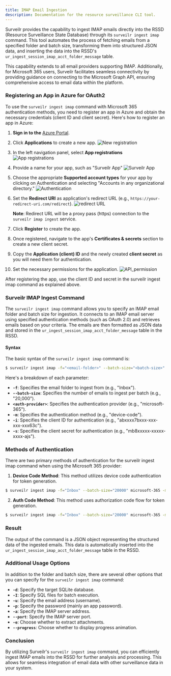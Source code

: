 ```yaml
---
title: IMAP Email Ingestion
description: Documentation for the resource surveillance CLI tool.
---
```



Surveilr provides the capability to ingest IMAP emails directly into the RSSD (Resource Surveillance State Database) through its `surveilr ingest imap` command. This tool automates the process of fetching emails from a specified folder and batch size, transforming them into structured JSON data, and inserting the data into the RSSD's `ur_ingest_session_imap_acct_folder_message` table.

This capability extends to all email providers supporting IMAP. Additionally, for Microsoft 365 users, Surveilr facilitates seamless connectivity by providing guidance on connecting to the Microsoft Graph API, ensuring comprehensive access to email data within the platform.


### Registering an App in Azure for OAuth2
To use the `surveilr ingest imap` command with Microsoft 365 authentication methods, you need to register an app in Azure and obtain the necessary credentials (client ID and client secret). Here's how to register an app in Azure:

1. **Sign in to the** [Azure Portal](https://portal.azure.com/#home).

2. Click **Applications** to create a new app.
 ![New registration](../../../../../../../assets/images/applications.avif) 

3. In the left navigation panel, select **App registrations**  
 ![App registrations](../../../../../../../assets/images/app-registrations.avif)

1. Provide a name for your app, such as "Surveilr App" 
 ![Surveilr App](../../../../../../../assets/images/surveilr-app.avif)

1. Choose the appropriate **Supported account types** for your app by clicking on Authentication and selecting "Accounts in any organizational directory." 
 ![Authentication](../../../../../../../assets/images/authentication.avif)

1. Set the **Redirect URI** as application's redirect URL (e.g., `https://your-redirect-uri.com/redirect`). 
 ![redirect URL](../../../../../../../assets/images/redirect-url.avif)


    **Note**: Redirect URL will be a proxy pass (https) connection to the `surveilr imap ingest` service.


7. Click **Register** to create the app.

8. Once registered, navigate to the app's **Certificates & secrets** section to create a new client secret.

9. Copy the **Application (client) ID** and the newly created **client secret** as you will need them for authentication.

10. Set the necessary permissions for the application.
 ![API_permission](../../../../../../../assets/images/api-permission.avif)



After registering the app, use the client ID and secret in the surveilr ingest imap command as explained above.


### Surveilr IMAP Ingest Command
The `surveilr ingest imap` command allows you to specify an IMAP email folder and batch size for ingestion. It connects to an IMAP email server using specified authentication methods (such as OAuth 2.0) and retrieves emails based on your criteria. The emails are then formatted as JSON data and stored in the `ur_ingest_session_imap_acct_folder_message` table in the RSSD.

#### Syntax
The basic syntax of the `surveilr ingest imap` command is:


```bash
$ surveilr ingest imap -f="<email-folder>" --batch-size="<batch-size>" <auth-provider> -m <auth-method> -i="<client-id>" -s="<client-secret>"
```
Here's a breakdown of each parameter:

- **`-f`**: Specifies the email folder to ingest from (e.g., "Inbox").
- **`--batch-size`**: Specifies the number of emails to ingest per batch (e.g., "20,000").
- **`<auth-provider>`**: Specifies the authentication provider (e.g., "microsoft-365").
- **`-m`**: Specifies the authentication method (e.g., "device-code").
- **`-i`**: Specifies the client ID for authentication (e.g., "abxxxx7bxxx-xxx-xxx-xxx63c").
- **`-s`**: Specifies the client secret for authentication (e.g., "mb8xxxxx-xxxxx-xxxx-ajs").


### Methods of Authentication
There are two primary methods of authentication for the surveilr ingest imap command when using the Microsoft 365 provider:

1. **Device Code Method**: This method utilizes device code authentication for token generation.

```bash
$ surveilr ingest imap -f="Inbox" --batch-size="20000" microsoft-365 -m device-code -i="abxxxx7bxxx-xxx-xxx-xxx63c" -s="mb8xxxxx-xxxxx-xxxx-ajs"
```
2. **Auth Code Method**: This method uses authorization code flow for token generation.

```bash
$ surveilr ingest imap -f="Inbox" --batch-size="20000" microsoft-365 -m  auth-code -i="abxxxx7bxxx-xxx-xxx-xxx63c" -s="mb8xxxxx-xxxxx-xxxx-ajs" -a "https://your-redirect-uri.com"

```

### Result
The output of the command is a JSON object representing the structured data of the ingested emails. This data is automatically inserted into the `ur_ingest_session_imap_acct_folder_message` table in the RSSD.

### Additional Usage Options
In addition to the folder and batch size, there are several other options that you can specify for the `surveilr ingest imap` command:

- **`-d`**: Specify the target SQLite database.
- **`-I`**: Specify SQL files for batch execution.
- **`-u`**: Specify the email address (username).
- **`-p`**: Specify the password (mainly an app password).
- **`-a`**: Specify the IMAP server address.
- **`--port`**: Specify the IMAP server port.
- **`-e`**: Choose whether to extract attachments.
- **`--progress`**: Choose whether to display progress animation.



### Conclusion
By utilizing Surveilr's `surveilr ingest imap` command, you can efficiently ingest IMAP emails into the RSSD for further analysis and processing. This allows for seamless integration of email data with other surveillance data in your system.


